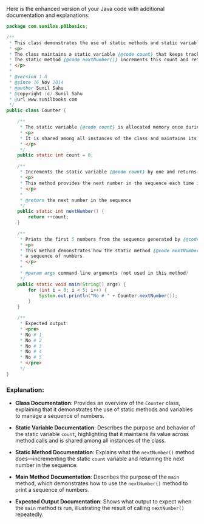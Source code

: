 Here is the enhanced version of your Java code with additional documentation and explanations:

```java
package com.sunilos.p01basics;

/**
 * This class demonstrates the use of static methods and static variables in Java.
 * <p>
 * The class maintains a static variable {@code count} that keeps track of the sequence of numbers.
 * The static method {@code nextNumber()} increments this count and returns the next number in the sequence.
 * </p>
 * 
 * @version 1.0
 * @since 16 Nov 2014
 * @author Sunil Sahu
 * @copyright (c) Sunil Sahu
 * @url www.sunilbooks.com
 */
public class Counter {

    /**
     * The static variable {@code count} is allocated memory once during the lifetime of the program.
     * <p>
     * It is shared among all instances of the class and maintains its value across method calls.
     * </p>
     */
    public static int count = 0;

    /**
     * Increments the static variable {@code count} by one and returns the updated value.
     * <p>
     * This method provides the next number in the sequence each time it is called.
     * </p>
     * 
     * @return the next number in the sequence
     */
    public static int nextNumber() {
        return ++count;
    }

    /**
     * Prints the first 5 numbers from the sequence generated by {@code nextNumber()}.
     * <p>
     * This method demonstrates how the static method {@code nextNumber()} is used to generate and display
     * a sequence of numbers.
     * </p>
     * 
     * @param args command-line arguments (not used in this method)
     */
    public static void main(String[] args) {
        for (int i = 0; i < 5; i++) {
            System.out.println("No # " + Counter.nextNumber());
        }
    }

    /**
     * Expected output:
     * <pre>
     * No # 1
     * No # 2
     * No # 3
     * No # 4
     * No # 5
     * </pre>
     */
}
```

### Explanation:

- **Class Documentation**: Provides an overview of the `Counter` class, explaining that it demonstrates the use of static methods and variables to manage a sequence of numbers.

- **Static Variable Documentation**: Describes the purpose and behavior of the static variable `count`, highlighting that it maintains its value across method calls and is shared among all instances of the class.

- **Static Method Documentation**: Explains what the `nextNumber()` method does—incrementing the static `count` variable and returning the next number in the sequence.

- **Main Method Documentation**: Describes the purpose of the `main` method, which demonstrates how to use the `nextNumber()` method to print a sequence of numbers.

- **Expected Output Documentation**: Shows what output to expect when the `main` method is run, illustrating the result of calling `nextNumber()` repeatedly.
